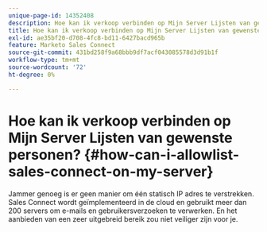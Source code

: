 ```yaml
---
unique-page-id: 14352408
description: Hoe kan ik verkoop verbinden op Mijn Server Lijsten van gewenste personen? - Marketo Docs - Productdocumentatie
title: Hoe kan ik verkoop verbinden op Mijn Server Lijsten van gewenste personen?
exl-id: ae35bf20-d708-4fc8-bd11-6427bacd965b
feature: Marketo Sales Connect
source-git-commit: 431bd258f9a68bbb9df7acf043085578d3d91b1f
workflow-type: tm+mt
source-wordcount: '72'
ht-degree: 0%

---
```


# Hoe kan ik verkoop verbinden op Mijn Server Lijsten van gewenste personen? {#how-can-i-allowlist-sales-connect-on-my-server}

Jammer genoeg is er geen manier om één statisch IP adres te verstrekken. Sales Connect wordt geïmplementeerd in de cloud en gebruikt meer dan 200 servers om e-mails en gebruikersverzoeken te verwerken. En het aanbieden van een zeer uitgebreid bereik zou niet veiliger zijn voor je.
